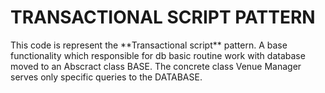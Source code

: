 
<h1> TRANSACTIONAL SCRIPT PATTERN </h1>

<p> This code is represent the **Transactional script** pattern.
A base functionality which responsible for db basic routine work with database moved
to an Abscract class BASE. The concrete class Venue Manager serves only specific queries
to the DATABASE.</p>